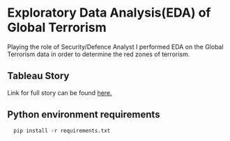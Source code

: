 # Exploratory Data Analysis(EDA) of Global Terrorism

Playing the role of Security/Defence Analyst I performed EDA on the Global Terrorism data in order to determine the red zones of terrorism.

## Tableau Story

Link for full story can be found [here.](https://public.tableau.com/app/profile/bishoy.aboelsaad/viz/ExploratoryDataAnalysis-TerrorismGRIPTask4/Story1) 


## Python environment requirements 

```
  pip install -r requirements.txt
```

